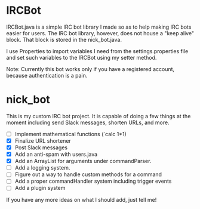 # IRCBot

IRCBot.java is a simple IRC bot library I made so as to help making IRC bots easier for users. The IRC bot library, however, does not house a "keep alive" block. That block is stored in the nick_bot.java.

I use Properties to import variables I need from the settings.properties file and set such variables to the IRCBot using my setter method.

Note: Currently this bot works only if you have a registered account, because authentication is a pain.

# nick_bot

This is my custom IRC bot project. It is capable of doing a few things at the moment including send Slack messages, shorten URLs, and more.

- [ ] Implement mathematical functions (`calc 1*1)
- [X] Finalize URL shortener
- [X] Post Slack messages
- [X] Add an anti-spam with users.java
- [X] Add an ArrayList for arguments under commandParser.
- [ ] Add a logging system.
- [ ] Figure out a way to handle custom methods for a command
- [ ] Add a proper commandHandler system including trigger events
- [ ] Add a plugin system

If you have any more ideas on what I should add, just tell me!
